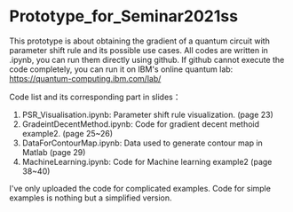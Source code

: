 # Prototype_for_Seminar2021ss
This prototype is about obtaining the gradient of a quantum circuit with parameter shift rule and its possible use cases.
All codes are written in .ipynb, you can run them directly using github. If github cannot execute the code completely, you can run it on IBM's online quantum lab:
https://quantum-computing.ibm.com/lab/

Code list and its corresponding part in slides：
1. PSR_Visualisation.ipynb: Parameter shift rule visualization. (page 23)
2. GradeintDecentMethod.ipynb: Code for gradient decent methoid example2. (page 25~26)
3. DataForContourMap.ipynb: Data used to generate contour map in Matlab (page 29)
4. MachineLearning.ipynb: Code for Machine learning example2 (page 38~40)

I've only uploaded the code for complicated examples. Code for simple examples is nothing but a simplified version. 
